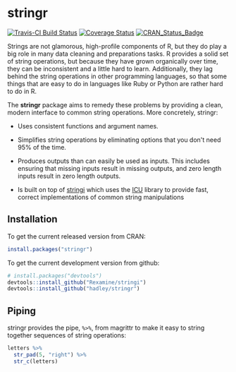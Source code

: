 # stringr

[![Travis-CI Build Status](https://travis-ci.org/hadley/stringr.svg?branch=master)](https://travis-ci.org/hadley/stringr)
[![Coverage Status](https://img.shields.io/codecov/c/github/hadley/stringr/master.svg)](https://codecov.io/github/hadley/stringr?branch=master)
[![CRAN_Status_Badge](http://www.r-pkg.org/badges/version/stringr)](http://cran.r-project.org/package=stringr)

Strings are not glamorous, high-profile components of R, but they do play a big role in many data cleaning and preparations tasks. R provides a solid set of string operations, but because they have grown organically over time, they can be inconsistent and a little hard to learn. Additionally, they lag behind the string operations in other programming languages, so that some things that are easy to do in languages like Ruby or Python are rather hard to do in R. 

The __stringr__ package aims to remedy these problems by providing a clean, modern interface to common string operations. More concretely, stringr:

* Uses consistent functions and argument names.

* Simplifies string operations by eliminating options that you don't need
  95% of the time.

* Produces outputs than can easily be used as inputs. This includes ensuring
  that missing inputs result in missing outputs, and zero length inputs
  result in zero length outputs.

* Is built on top of [stringi](https://github.com/Rexamine/stringi/) which
  uses the [ICU](http://site.icu-project.org) library to provide fast, correct
  implementations of common string manipulations

## Installation

To get the current released version from CRAN:

```R
install.packages("stringr")
```

To get the current development version from github:

```R
# install.packages("devtools")
devtools::install_github("Rexamine/stringi")
devtools::install_github("hadley/stringr")
```

## Piping

stringr provides the pipe, `%>%`, from magrittr to make it easy to string together sequences of string operations:

```R
letters %>%
  str_pad(5, "right") %>%
  str_c(letters)
```
